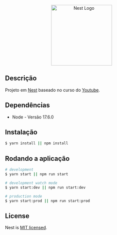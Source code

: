 <p align="center">
  <a href="http://nestjs.com/" target="blank"><img src="https://nestjs.com/img/logo-small.svg" width="200" alt="Nest Logo" /></a>
</p>

[circleci-image]: https://img.shields.io/circleci/build/github/nestjs/nest/master?token=abc123def456
[circleci-url]: https://circleci.com/gh/nestjs/nest

## Descrição

Projeto em [Nest](https://github.com/nestjs/nest) baseado no curso do [Youtube](https://www.youtube.com/playlist?list=PL0cSImqV-iUmsQSZxGEDtwQjJHUYUKTv9).

## Dependências
- Node - Versão 17.6.0

## Instalação

```bash
$ yarn install || npm install
```

## Rodando a aplicação

```bash
# development
$ yarn start || npm run start

# development watch mode
$ yarn start:dev || npm run start:dev

# production mode
$ yarn start:prod || npm run start:prod
```

## License

Nest is [MIT licensed](LICENSE).
